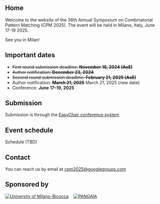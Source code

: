 ## Home

Welcome to the website of the 36th Annual Symposium on Combinatorial Pattern Matching (CPM 2025).
The event will be held in Milano, Italy, June 17-19 2025.

See you in Milan!


## Important dates

*  ~~First round submission deadline: **November 16, 2024 (AoE)**~~
*  ~~Author notification: **December 23, 2024**~~
*  ~~Second round submission deadline: **February 21, 2025 (AoE)**~~
*  Author notification: ~~**March 21, 2025**~~ March 21, 2025 (new date)
*  Conference: **June 17–19, 2025**

## Submission

Submission is through the [EasyChair conference system](https://easychair.org/conferences/?conf=cpm2025).

## Event schedule

Schedule (TBD)

## Contact

You can reach us by email at cpm2025@googlegroups.com

## Sponsored by

[![University of Milano-Bicocca](unimib.png)](https://www.unimib.it) &nbsp;&nbsp; [![PANGAIA](pangaia-logo-trimmed.png)](https://www.pangenome.eu)
